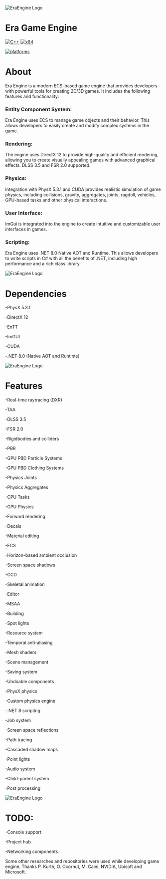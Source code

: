 ![EraEngine Logo](https://github.com/EldarMuradov/EraGameEngine/blob/02d7801170a48c62c13e82ff4261d3a94ee91df3/DLSS_ON.png)

# Era Game Engine

[![C++](https://img.shields.io/badge/language-C%2B%2B-%23f34b7d.svg?style=plastic)](https://en.wikipedia.org/wiki/C%2B%2B) 
[![x64](https://img.shields.io/badge/arch-x64-red.svg?style=plastic)](https://en.wikipedia.org/wiki/X64) 

<a href="https://github.com/EldarMuradov/EraGameEngine"><img alt="platforms" src="https://img.shields.io/badge/platforms-Windows-blue?style=flat-square"/></a>

# About

Era Engine is a modern ECS-based game engine that provides developers with powerful tools for creating 2D/3D games. It includes the following features and functionality:

### Entity Component System:
Era Engine uses ECS to manage game objects and their behavior. This allows developers to easily create and modify complex systems in the game.

### Rendering: 
The engine uses DirectX 12 to provide high-quality and efficient rendering, allowing you to create visually appealing games with advanced graphical effects. DLSS 3.5 and FSR 2.0 supported.

### Physics: 
Integration with PhysX 5.3.1 and CUDA provides realistic simulation of game physics, including collisions, gravity, aggregates, joints, ragdoll, vehicles, GPU-based tasks and other physical interactions.

### User Interface: 
ImGui is integrated into the engine to create intuitive and customizable user interfaces in games. 

### Scripting: 
Era Engine uses .NET 8.0 Native AOT and Runtime. This allows developers to write scripts in C# with all the benefits of .NET, including high performance and a rich class library.

![EraEngine Logo](https://github.com/EldarMuradov/EraGameEngine/blob/ea2b31115dbb7467764a7cccf4714b33589a31da/EngineSC4.png)

# Dependencies

-PhysX 5.3.1

-DirectX 12

-EnTT

-ImGUI

-CUDA

-.NET 8.0 (Native AOT and Runtime)

![EraEngine Logo](https://github.com/EldarMuradov/EraGameEngine/blob/ea2b31115dbb7467764a7cccf4714b33589a31da/EngineSC3.png)

# Features

-Real-time raytracing (DXR)

-TAA

-DLSS 3.5

-FSR 2.0

-Rigidbodies and colliders

-PBR

-GPU PBD Particle Systems

-GPU PBD Clothing Systems

-Physics Joints

-Physics Aggregates

-CPU Tasks

-GPU Physics

-Forward rendering

-Decals

-Material editing

-ECS

-Horizon-based ambient occlusion

-Screen space shadows

-CCD

-Skeletal animation

-Editor

-MSAA

-Building

-Spot lights

-Resource system

-Temporal anti-aliasing

-Mesh shaders

-Scene management

-Saving system

-Undoable components

-PhysX physics

-Custom physics engine

-.NET 8 scripting

-Job system

-Screen space reflections

-Path tracing

-Cascaded shadow maps

-Point lights

-Audio system

-Child-parent system

-Post processing

![EraEngine Logo](https://github.com/EldarMuradov/EraGameEngine/blob/02d7801170a48c62c13e82ff4261d3a94ee91df3/NORMALS.png)

# TODO:

-Console support

-Project hub

-Networking components


Some other researches and repositories were used while developing game engine. Thanks P. Kurth, O. Ocornut, M. Caini, NVIDIA, Ubisoft and Microsoft.

